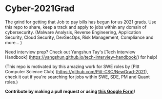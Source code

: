 # Cyber-2021Grad

The grind for getting that Job to pay bills has begun for us 2021 grads. Use this repo to share, keep a track and apply to jobs within any domain of cybersecurity. 
(Malware Analysis, Reverse Engineering, Application Security, Cloud Security, DevSecOps, Risk Management, Compliance and more... )

Need interview prep? Check out Yangshun Tay's [Tech Interview Handbook] (https://yangshun.github.io/tech-interview-handbook/) for help!

(This repo is motivated by this amazing work for SWE roles by [Pitt Computer Science Club] (https://github.com/Pitt-CSC/NewGrad-2021), check it out if you're searching for jobs within SWE, SDE, PM and Quant roles.)

**Contribute by making a pull request or using [this Google Form](https://forms.gle/RwVw8jk7dQuK7tUh7)!**